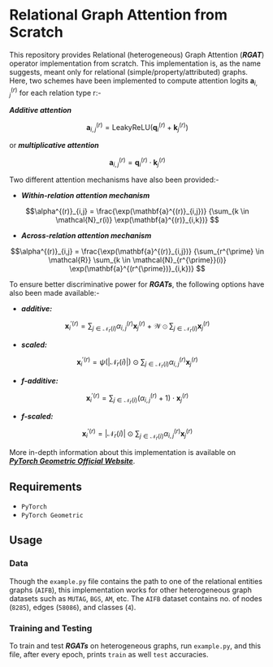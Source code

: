 # Relational Graph Attention from Scratch

This repository provides Relational (heterogeneous) Graph Attention (***RGAT***) operator implementation from scratch. This implementation is, as the name suggests, meant only for relational (simple/property/attributed) graphs. Here, two schemes have been implemented to compute attention logits $\mathbf{a}^{(r)}_{i,j}$ for each relation type r:-

***Additive attention***
```math
\mathbf{a}^{(r)}_{i,j} = \mathrm{LeakyReLU}(\mathbf{q}^{(r)}_i +
	        \mathbf{k}^{(r)}_j)

```
or ***multiplicative attention***
```math
\mathbf{a}^{(r)}_{i,j} = \mathbf{q}^{(r)}_i \cdot \mathbf{k}^{(r)}_j
```
Two different attention mechanisms have also been provided:-
-	***Within-relation attention mechanism***
```math
\alpha^{(r)}_{i,j} =
	        \frac{\exp(\mathbf{a}^{(r)}_{i,j})}
	        {\sum_{k \in \mathcal{N}_r(i)} \exp(\mathbf{a}^{(r)}_{i,k})}

```
-	***Across-relation attention mechanism***
```math
\alpha^{(r)}_{i,j} =
	        \frac{\exp(\mathbf{a}^{(r)}_{i,j})}
	        {\sum_{r^{\prime} \in \mathcal{R}}
	        \sum_{k \in \mathcal{N}_{r^{\prime}}(i)}
	        \exp(\mathbf{a}^{(r^{\prime})}_{i,k})}

```
To ensure better discriminative power for ***RGATs***, the following options have also been made available:-
-	***additive:***  
```math
\mathbf{x}^{{\prime}(r)}_i =
	        \sum_{j \in \mathcal{N}_r(i)}
	        \alpha^{(r)}_{i,j} \mathbf{x}^{(r)}_j + \mathcal{W} \odot
	        \sum_{j \in \mathcal{N}_r(i)} \mathbf{x}^{(r)}_j
```
-	***scaled:*** 
```math
\mathbf{x}^{{\prime}(r)}_i =
	        \psi(|\mathcal{N}_r(i)|) \odot
	        \sum_{j \in \mathcal{N}_r(i)} \alpha^{(r)}_{i,j} \mathbf{x}^{(r)}_j
```
-	***f-additive:*** 
```math
\mathbf{x}^{{\prime}(r)}_i =
	        \sum_{j \in \mathcal{N}_r(i)}
	        (\alpha^{(r)}_{i,j} + 1) \cdot \mathbf{x}^{(r)}_j
```
-	***f-scaled:*** 
```math
\mathbf{x}^{{\prime}(r)}_i =
	        |\mathcal{N}_r(i)| \odot \sum_{j \in \mathcal{N}_r(i)}
	        \alpha^{(r)}_{i,j} \mathbf{x}^{(r)}_j
```
More in-depth information about this implementation is available on [***PyTorch Geometric Official Website***](https://pytorch-geometric.readthedocs.io/en/latest/generated/torch_geometric.nn.conv.RGATConv.html#torch_geometric.nn.conv.RGATConv).
## Requirements
-	`PyTorch`
-	`PyTorch Geometric`
## Usage
### Data
Though the `example.py` file contains the path to one of the relational entities graphs (`AIFB`), this implementation works for other heterogeneous graph datasets such as `MUTAG`, `BGS`, `AM`, etc. The `AIFB` dataset contains no. of nodes (`8285`), edges (`58086`), and classes (`4`).
### Training and Testing
To train and test ***RGATs*** on heterogeneous graphs, run `example.py`, and this file, after every epoch, prints `train` as well `test` accuracies.
